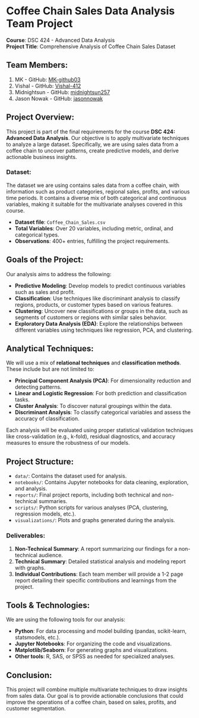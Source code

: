 
# Coffee Chain Sales Data Analysis Team Project

**Course**: DSC 424 - Advanced Data Analysis  
**Project Title**: Comprehensive Analysis of Coffee Chain Sales Dataset  

## Team Members:
1. MK - GitHub: [MK-github03](https://github.com/MK-github03) 
2. Vishal - GitHub: [Vishal-412](https://github.com/Vishal-412)
3. Midnightsun - GitHub: [midnightsun257](https://github.com/midnightsun257)
4. Jason Nowak - GitHub: [jasonnowak](https://github.com/jasonnowak)

## Project Overview:
This project is part of the final requirements for the course **DSC 424: Advanced Data Analysis**. Our objective is to apply multivariate techniques to analyze a large dataset. Specifically, we are using sales data from a coffee chain to uncover patterns, create predictive models, and derive actionable business insights.

### Dataset:
The dataset we are using contains sales data from a coffee chain, with information such as product categories, regional sales, profits, and various time periods. It contains a diverse mix of both categorical and continuous variables, making it suitable for the multivariate analyses covered in this course.

- **Dataset file**: `Coffee_Chain_Sales.csv`
- **Total Variables**: Over 20 variables, including metric, ordinal, and categorical types.
- **Observations**: 400+ entries, fulfilling the project requirements.

## Goals of the Project:
Our analysis aims to address the following:

- **Predictive Modeling**: Develop models to predict continuous variables such as sales and profit.
- **Classification**: Use techniques like discriminant analysis to classify regions, products, or customer types based on various features.
- **Clustering**: Uncover new classifications or groups in the data, such as segments of customers or regions with similar sales behavior.
- **Exploratory Data Analysis (EDA)**: Explore the relationships between different variables using techniques like regression, PCA, and clustering.

## Analytical Techniques:
We will use a mix of **relational techniques** and **classification methods**. These include but are not limited to:

- **Principal Component Analysis (PCA)**: For dimensionality reduction and detecting patterns.
- **Linear and Logistic Regression**: For both prediction and classification tasks.
- **Cluster Analysis**: To discover natural groupings within the data.
- **Discriminant Analysis**: To classify categorical variables and assess the accuracy of classification.
  
Each analysis will be evaluated using proper statistical validation techniques like cross-validation (e.g., k-fold), residual diagnostics, and accuracy measures to ensure the robustness of our models.

## Project Structure:
- `data/`: Contains the dataset used for analysis.
- `notebooks/`: Contains Jupyter notebooks for data cleaning, exploration, and analysis.
- `reports/`: Final project reports, including both technical and non-technical summaries.
- `scripts/`: Python scripts for various analyses (PCA, clustering, regression models, etc.).
- `visualizations/`: Plots and graphs generated during the analysis.

### Deliverables:
1. **Non-Technical Summary**: A report summarizing our findings for a non-technical audience.
2. **Technical Summary**: Detailed statistical analysis and modeling report with graphs.
3. **Individual Contributions**: Each team member will provide a 1-2 page report detailing their specific contributions and learnings from the project.

## Tools & Technologies:
We are using the following tools for our analysis:
- **Python**: For data processing and model building (pandas, scikit-learn, statsmodels, etc.).
- **Jupyter Notebooks**: For organizing the code and visualizations.
- **Matplotlib/Seaborn**: For generating graphs and visualizations.
- **Other tools**: R, SAS, or SPSS as needed for specialized analyses.



## Conclusion:
This project will combine multiple multivariate techniques to draw insights from sales data. Our goal is to provide actionable conclusions that could improve the operations of a coffee chain, based on sales, profits, and customer segmentation.


